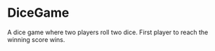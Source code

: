 # DiceGame
A dice game where two players roll two dice. First player to reach the winning score wins.
